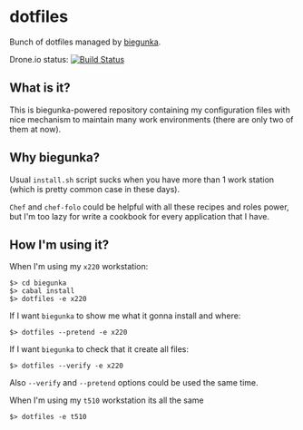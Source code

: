 # dotfiles

Bunch of dotfiles managed by [biegunka](https://github.com/biegunka).

Drone.io status: [![Build Status](https://drone.io/github.com/dmalikov/dotfiles/status.png)](https://drone.io/github.com/dmalikov/dotfiles/latest)

## What is it?

This is biegunka-powered repository containing my configuration files with nice
mechanism to maintain many work environments (there are only two of them at
now).

## Why biegunka?

Usual `install.sh` script sucks when you have more than 1 work station (which
is pretty common case in these days).

`Chef` and `chef-folo` could be helpful with all these recipes and roles power,
but I'm too lazy for write a cookbook for every application that I have.

## How I'm using it?

When I'm using my `x220` workstation:

    $> cd biegunka
    $> cabal install
    $> dotfiles -e x220

If I want `biegunka` to show me what it gonna install and where:

    $> dotfiles --pretend -e x220

If I want `biegunka` to check that it create all files:

    $> dotfiles --verify -e x220

Also `--verify` and `--pretend` options could be used the same time.

When I'm using my `t510` workstation its all the same

    $> dotfiles -e t510

